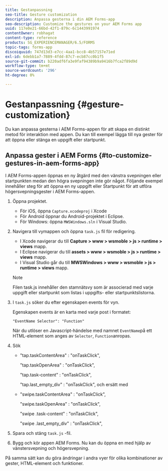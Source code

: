 ```yaml
---
title: Gestanpassning
seo-title: Gesture customization
description: Anpassa gesterna i din AEM Forms-app
seo-description: Customize the gestures on your AEM Forms app
uuid: 117e0e21-66bd-42f1-879c-6c1443991974
contentOwner: robhagat
content-type: reference
products: SG_EXPERIENCEMANAGER/6.5/FORMS
topic-tags: forms-app
discoiquuid: 747d13d3-e7cc-4aa1-bcc8-4b57157e71ed
exl-id: 6debb1a7-7889-4fdd-87c7-ecb87cc0b1f5
source-git-commit: b220adf6fa3e9faf94389b9a9416b7fca2f89d9d
workflow-type: tm+mt
source-wordcount: '296'
ht-degree: 0%

---
```


# Gestanpassning {#gesture-customization}

Du kan anpassa gesterna i AEM Forms-appen för att skapa en distinkt metod för interaktion med appen. Du kan till exempel lägga till nya gester för att öppna eller stänga en uppgift eller startpunkt.

## Anpassa gester i AEM Forms {#to-customize-gestures-in-aem-forms-app}

I AEM Forms-appen öppnas en ny åtgärd med den vänstra svepningen eller startpunkten medan den högra svepningen inte gör något. Följande exempel innehåller steg för att öppna en ny uppgift eller Startpunkt för att utföra högersvepningsgester i AEM Forms-appen.

1. Öppna projektet.

   * För iOS, öppna `Capture.xcodeproj` i Xcode
   * För Android öppnar du Android-projektet i Eclipse.
   * För Windows: öppna `MWSWindows.sln` i Visual Studio.

1. Navigera till vymappen och öppna `task.js` fil för redigering.

   * I Xcode navigerar du till **Capture > www > wsmoble > js > runtime > views** mapp.
   * I Eclipse navigerar du till **assets > www > wsmoble > js > runtime > views** mapp.
   * I Visual Studio går du till **MWSWindows > www > wsmoble > js > runtime > views** mapp.

   >[!NOTE]
   >
   >Filen task.js innehåller den stamnätsvy som är associerad med varje uppgift eller startpunkt som listas i uppgifts- eller startpunktslistorna.

1. I `task.js` söker du efter egenskapen events för vyn.

   Egenskapen events är en karta med varje post i formatet:

   `"EventName Selector": "Function"`

   När du utlöser en Javascript-händelse med namnet `EventName`på ett HTML-element som anges av `Selector`, `Function`anropas.

1. Sök

   * &quot;tap.taskContentArea&quot; : &quot;onTaskClick&quot;,

      &quot;tap.taskOpenArea&quot; : &quot;onTaskClick&quot;,

      &quot;tap.task-content&quot; : &quot;onTaskClick&quot;,

      &quot;tap.last_empty_div&quot; : &quot;onTaskClick&quot;,
   och ersätt med

   * &quot;swipe.taskContentArea&quot; : &quot;onTaskClick&quot;,

      &quot;swipe.taskOpenArea&quot; : &quot;onTaskClick&quot;,

      &quot;swipe .task-content&quot; : &quot;onTaskClick&quot;,

      &quot;swipe .last_empty_div&quot; : &quot;onTaskClick&quot;,


1. Spara och stäng `task.js` -fil.
1. Bygg och kör appen AEM Forms. Nu kan du öppna en med hjälp av vänstersvepning och högersvepning.

På samma sätt kan du göra ändringar i andra vyer för olika kombinationer av gester, HTML-element och funktioner.
